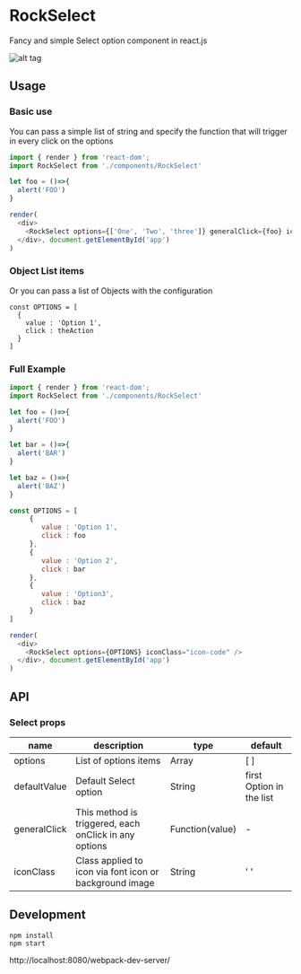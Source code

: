 # RockSelect
Fancy and simple Select option component in react.js

![alt tag](https://cloud.githubusercontent.com/assets/9009074/14406640/ebc09c40-fe72-11e5-8779-6367af2a5d68.png)

## Usage
### Basic use

You can pass a simple list of string and specify the function that will trigger in every click on the options

```javascript
import { render } from 'react-dom';
import RockSelect from './components/RockSelect'

let foo = ()=>{
  alert('FOO')
}

render(
  <div>
    <RockSelect options={['One', 'Two', 'three']} generalClick={foo} iconClass="icon-code" />
  </div>, document.getElementById('app')
)
```

### Object List items

Or you can pass a list of Objects with the configuration
```
const OPTIONS = [
  {
    value : 'Option 1',
    click : theAction
  }
]

```

### Full Example

```javascript
import { render } from 'react-dom';
import RockSelect from './components/RockSelect'

let foo = ()=>{
  alert('FOO')
}

let bar = ()=>{
  alert('BAR')
}

let baz = ()=>{
  alert('BAZ')
}

const OPTIONS = [
     { 
        value : 'Option 1',
        click : foo
     },
     { 
        value : 'Option 2',
        click : bar
     },
     { 
        value : 'Option3',
        click : baz
     }
]

render(
  <div>
    <RockSelect options={OPTIONS} iconClass="icon-code" />
  </div>, document.getElementById('app')
)
```


## API
### Select props

name | description | type | default 
------------ | ---- | ------------- | --------------
options | List of options items | Array | [ ] 
defaultValue | Default Select option | String | first Option in the list 
generalClick | This method is triggered, each onClick in any options | Function(value) | -
iconClass | Class applied to icon via font icon or background image | String| ' '

## Development

```
npm install
npm start
```
http://localhost:8080/webpack-dev-server/
